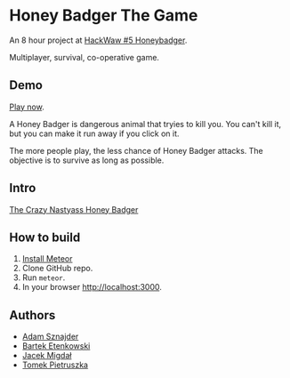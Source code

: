 # Honey Badger The Game

An 8 hour project at [HackWaw #5 Honeybadger](http://hackwaw.com/).

Multiplayer, survival, co-operative game.

## Demo

[Play now](http://antonim.herokuapp.com/).

A Honey Badger is dangerous animal that tryies to kill you. You can't kill it, but you can make it run away if you click on it.

The more people play, the less chance of Honey Badger attacks. The objective is to survive as long as possible.

## Intro

[The Crazy Nastyass Honey Badger](https://www.youtube.com/watch?v=4r7wHMg5Yjg)

## How to build
 1. [Install Meteor](https://www.meteor.com/install)
 2. Clone GitHub repo.
 3. Run `meteor`.
 4. In your browser [http://localhost:3000](http://localhost:3000).


## Authors

 * [Adam Sznajder](https://github.com/asznajder)
 * [Bartek Etenkowski](https://github.com/betenkowski)
 * [Jacek Migdał](https://github.com/jakozaur)
 * [Tomek Pietruszka](https://github.com/tpietruszka)
